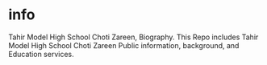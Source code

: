 # info
Tahir Model High School Choti Zareen, Biography.
This Repo includes Tahir Model High School Choti Zareen Public information, background, and Education services. 
